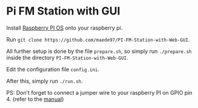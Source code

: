 # Pi FM Station with GUI
 
Install [Raspberry PI OS](https://www.raspberrypi.org/downloads/raspberry-pi-os/) onto your raspberry pi.

Run `git clone https://github.com/maede97/PI-FM-Station-with-Web-GUI`.

All further setup is done by the file `prepare.sh`, so simply run `./prepare.sh` inside the directory `PI-FM-Station-with-Web-GUI`.

Edit the configuration file `config.ini`.

After this, simply run `./run.sh`.

PS: Don't forget to connect a jumper wire to your raspberry PI on GPIO pin 4. (refer to the [manual](https://www.raspberrypi.org/documentation/usage/gpio/))
